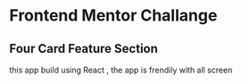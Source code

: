 # Frontend Mentor Challange 
## Four Card Feature Section
this app build using React , 
the app is frendily with all screen 
